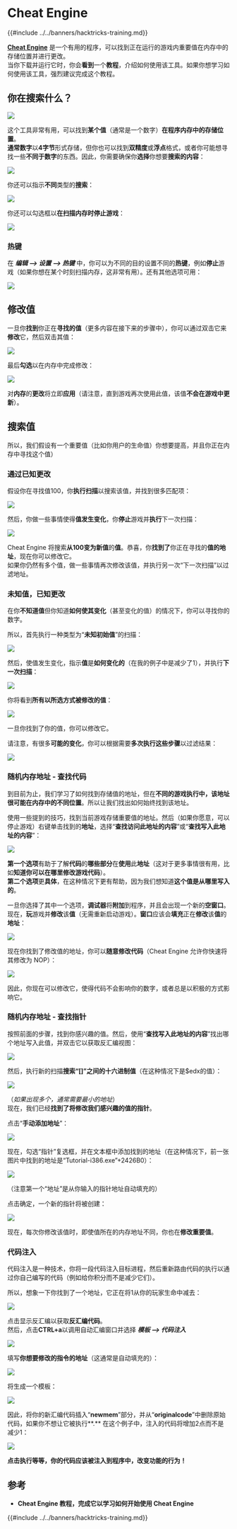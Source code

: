 # Cheat Engine

{{#include ../../banners/hacktricks-training.md}}

[**Cheat Engine**](https://www.cheatengine.org/downloads.php) 是一个有用的程序，可以找到正在运行的游戏内重要值在内存中的存储位置并进行更改。\
当你下载并运行它时，你会**看到**一个**教程**，介绍如何使用该工具。如果你想学习如何使用该工具，强烈建议完成这个教程。

## 你在搜索什么？

![](<../../images/image (762).png>)

这个工具非常有用，可以找到**某个值**（通常是一个数字）**在程序内存中的存储位置**。\
**通常数字**以**4字节**形式存储，但你也可以找到**双精度**或**浮点**格式，或者你可能想寻找一些**不同于数字**的东西。因此，你需要确保你**选择**你想要**搜索的内容**：

![](<../../images/image (324).png>)

你还可以指示**不同**类型的**搜索**：

![](<../../images/image (311).png>)

你还可以勾选框以**在扫描内存时停止游戏**：

![](<../../images/image (1052).png>)

### 热键

在 _**编辑 --> 设置 --> 热键**_ 中，你可以为不同的目的设置不同的**热键**，例如**停止**游戏（如果你想在某个时刻扫描内存，这非常有用）。还有其他选项可用：

![](<../../images/image (864).png>)

## 修改值

一旦你**找到**你正在**寻找的值**（更多内容在接下来的步骤中），你可以通过双击它来**修改**它，然后双击其值：

![](<../../images/image (563).png>)

最后**勾选**以在内存中完成修改：

![](<../../images/image (385).png>)

对**内存**的**更改**将立即**应用**（请注意，直到游戏再次使用此值，该值**不会在游戏中更新**）。

## 搜索值

所以，我们假设有一个重要值（比如你用户的生命值）你想要提高，并且你正在内存中寻找这个值）

### 通过已知更改

假设你在寻找值100，你**执行扫描**以搜索该值，并找到很多匹配项：

![](<../../images/image (108).png>)

然后，你做一些事情使得**值发生变化**，你**停止**游戏并**执行**下一次扫描：

![](<../../images/image (684).png>)

Cheat Engine 将搜索**从100变为新值**的**值**。恭喜，你**找到了**你正在寻找的**值的地址**，现在你可以修改它。\
如果你仍然有多个值，做一些事情再次修改该值，并执行另一次“下一次扫描”以过滤地址。

### 未知值，已知更改

在你**不知道值**但你知道**如何使其变化**（甚至变化的值）的情况下，你可以寻找你的数字。

所以，首先执行一种类型为“**未知初始值**”的扫描：

![](<../../images/image (890).png>)

然后，使值发生变化，指示**值**是**如何变化的**（在我的例子中是减少了1），并执行**下一次扫描**：

![](<../../images/image (371).png>)

你将看到**所有以所选方式被修改的值**：

![](<../../images/image (569).png>)

一旦你找到了你的值，你可以修改它。

请注意，有很多**可能的变化**，你可以根据需要**多次执行这些步骤**以过滤结果：

![](<../../images/image (574).png>)

### 随机内存地址 - 查找代码

到目前为止，我们学习了如何找到存储值的地址，但在**不同的游戏执行中，该地址很可能在内存中的不同位置**。所以让我们找出如何始终找到该地址。

使用一些提到的技巧，找到当前游戏存储重要值的地址。然后（如果你愿意，可以停止游戏）右键单击找到的**地址**，选择“**查找访问此地址的内容**”或“**查找写入此地址的内容**”：

![](<../../images/image (1067).png>)

**第一个选项**有助于了解**代码**的**哪些部分**在**使用**此**地址**（这对于更多事情很有用，比如**知道你可以在哪里修改游戏代码**）。\
**第二个选项**更**具体**，在这种情况下更有帮助，因为我们想知道**这个值是从哪里写入的**。

一旦你选择了其中一个选项，**调试器**将**附加**到程序，并且会出现一个新的**空窗口**。现在，**玩**游戏并**修改**该**值**（无需重新启动游戏）。**窗口**应该会**填充**正在**修改**该**值**的**地址**：

![](<../../images/image (91).png>)

现在你找到了修改值的地址，你可以**随意修改代码**（Cheat Engine 允许你快速将其修改为 NOP）：

![](<../../images/image (1057).png>)

因此，你现在可以修改它，使得代码不会影响你的数字，或者总是以积极的方式影响它。

### 随机内存地址 - 查找指针

按照前面的步骤，找到你感兴趣的值。然后，使用“**查找写入此地址的内容**”找出哪个地址写入此值，并双击它以获取反汇编视图：

![](<../../images/image (1039).png>)

然后，执行新的扫描**搜索“\[]”之间的十六进制值**（在这种情况下是$edx的值）：

![](<../../images/image (994).png>)

（_如果出现多个，通常需要最小的地址_）\
现在，我们已经**找到了将修改我们感兴趣的值的指针**。

点击“**手动添加地址**”：

![](<../../images/image (990).png>)

现在，勾选“指针”复选框，并在文本框中添加找到的地址（在这种情况下，前一张图片中找到的地址是“Tutorial-i386.exe”+2426B0）：

![](<../../images/image (392).png>)

（注意第一个“地址”是从你输入的指针地址自动填充的）

点击确定，一个新的指针将被创建：

![](<../../images/image (308).png>)

现在，每次你修改该值时，即使值所在的内存地址不同，你也在**修改重要值**。

### 代码注入

代码注入是一种技术，你将一段代码注入目标进程，然后重新路由代码的执行以通过你自己编写的代码（例如给你积分而不是减少它们）。

所以，想象一下你找到了一个地址，它正在将1从你的玩家生命中减去：

![](<../../images/image (203).png>)

点击显示反汇编以获取**反汇编代码**。\
然后，点击**CTRL+a**以调用自动汇编窗口并选择 _**模板 --> 代码注入**_

![](<../../images/image (902).png>)

填写**你想要修改的指令的地址**（这通常是自动填充的）：

![](<../../images/image (744).png>)

将生成一个模板：

![](<../../images/image (944).png>)

因此，将你的新汇编代码插入“**newmem**”部分，并从“**originalcode**”中删除原始代码，如果你不想让它被执行\*\*.\*\* 在这个例子中，注入的代码将增加2点而不是减少1：

![](<../../images/image (521).png>)

**点击执行等等，你的代码应该被注入到程序中，改变功能的行为！**

## **参考**

- **Cheat Engine 教程，完成它以学习如何开始使用 Cheat Engine**

{{#include ../../banners/hacktricks-training.md}}
